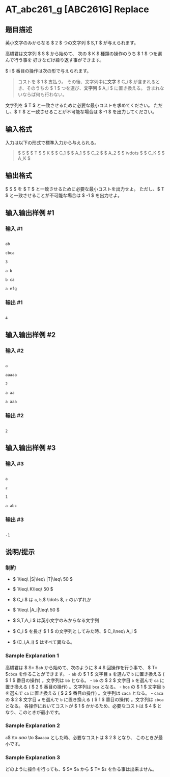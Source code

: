 # AT_abc261_g [ABC261G] Replace

## 题目描述

[problemUrl]: https://atcoder.jp/contests/abc261/tasks/abc261_g

英小文字のみからなる $ 2 $ つの文字列 $ S,T $ が与えられます。

高橋君は文字列 $ S $ から始めて、 次の $ K $ 種類の操作のうち $ 1 $ つを選んで行う事を 好きなだけ繰り返す事ができます。  
 $ i $ 番目の操作は次の形で与えられます。

> コストを $ 1 $ 支払う。 その後、文字列中に**文字** $ C_i $ が含まれるとき、そのうちの $ 1 $ つを選び、**文字列** $ A_i $ に置き換える。 含まれないならば何も行わない。

文字列を $ T $ と一致させるために必要な最小コストを求めてください。 ただし、$ T $ と一致させることが不可能な場合は $ -1 $ を出力してください。

## 输入格式

入力は以下の形式で標準入力から与えられる。

> $ S $ $ T $ $ K $ $ C_1 $ $ A_1 $ $ C_2 $ $ A_2 $ $ \vdots $ $ C_K $ $ A_K $

## 输出格式

$ S $ を $ T $ と一致させるために必要な最小コストを出力せよ。 ただし、$ T $ と一致させることが不可能な場合は $ -1 $ を出力せよ。

## 输入输出样例 #1

### 输入 #1

```
ab
cbca
3
a b
b ca
a efg
```

### 输出 #1

```
4
```

## 输入输出样例 #2

### 输入 #2

```
a
aaaaa
2
a aa
a aaa
```

### 输出 #2

```
2
```

## 输入输出样例 #3

### 输入 #3

```
a
z
1
a abc
```

### 输出 #3

```
-1
```

## 说明/提示

### 制約

- $ 1\leq\ |S|\leq\ |T|\leq\ 50 $
- $ 1\leq\ K\leq\ 50 $
- $ C_i $ は `a`, `b`,$ \ldots $, `z` のいずれか
- $ 1\leq\ |A_i|\leq\ 50 $
- $ S,T,A_i $ は英小文字のみからなる文字列
- $ C_i $ を長さ $ 1 $ の文字列としてみた時、$ C_i\neq\ A_i $
- $ (C_i,A_i) $ はすべて異なる。

### Sample Explanation 1

高橋君は $ S= $`ab` から始めて、次のように $ 4 $ 回操作を行う事で、 $ T= $`cbca` を作ることができます。 - `ab` の $ 1 $ 文字目 `a` を選んで `b` に置き換える ( $ 1 $ 番目の操作) 。文字列は `bb` となる。 - `bb` の $ 2 $ 文字目 `b` を選んで `ca` に置き換える ( $ 2 $ 番目の操作) 。文字列は `bca` となる。 - `bca` の $ 1 $ 文字目 `b` を選んで `ca` に置き換える ( $ 2 $ 番目の操作) 。文字列は `caca` となる。 - `caca` の $ 2 $ 文字目 `a` を選んで `b` に置き換える ( $ 1 $ 番目の操作) 。文字列は `cbca` となる。 各操作においてコストが $ 1 $ かかるため、必要なコストは $ 4 $ となり、このときが最小です。

### Sample Explanation 2

`a`$ \to $`aaa`$ \to $`aaaaa` とした時、必要なコストは $ 2 $ となり、 このときが最小です。

### Sample Explanation 3

どのように操作を行っても、$ S= $`a` から $ T= $`z` を作る事は出来ません。